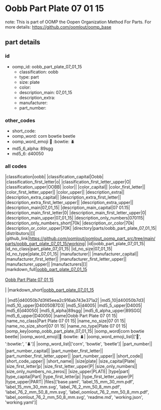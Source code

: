 # Oobb Part Plate 07 01 15  

note: This is part of OOMP the Oopen Organization Method For Parts. For more details: https://github.com/oomlout/oomp_base

##  part details





### id
* oomp_id: oobb_part_plate_07_01_15
  * classification: oobb
  * type: part
  * size: plate
  * color: 
  * description_main: 07_01_15
  * description_extra: 
  * manufacturer: 
  * part_number: 

### other_codes
* short_code: 
* oomp_word: corn bowtie beetle
* oomp_word_emoji :corn: :bowtie: :beetle:
* md5_6_alpha: 89sgg
* md5_6: d40050

### all codes 
|classification|oobb|
|classification_capital|Oobb|
|classification_first_letter|o|
|classification_first_letter_upper|O|
|classification_upper|OOBB|
|color||
|color_capital||
|color_first_letter||
|color_first_letter_upper||
|color_upper||
|description_extra||
|description_extra_capital||
|description_extra_first_letter||
|description_extra_first_letter_upper||
|description_extra_upper||
|description_main|07_01_15|
|description_main_capital|07 01.15|
|description_main_first_letter|0|
|description_main_first_letter_upper|0|
|description_main_upper|07_01_15|
|description_only_numbers|070115|
|description_only_numbers_short|70k|
|description_or_color|70k|
|description_or_color_upper|70K|
|directory|parts/oobb_part_plate_07_01_15|
|distributors|[]|
|github_link|https://github.com/oomlout/oomlout_oomp_part_src/tree/main/parts/oobb_part_plate_07_01_15/working|
|id|oobb_part_plate_07_01_15|
|id_no_class|part_plate_07_01_15|
|id_no_size|07_01_15|
|id_no_type|plate_07_01_15|
|manufacturer||
|manufacturer_capital||
|manufacturer_first_letter||
|manufacturer_first_letter_upper||
|manufacturer_upper||
|manufacturers|[]|
|markdown_full|[oobb_part_plate_07_01_15](https://github.com/oomlout/oomlout_oomp_part_src/tree/main/parts/oobb_part_plate_07_01_15/working)<br>[](https://github.com/oomlout/oomlout_oomp_part_src/tree/main/parts/oobb_part_plate_07_01_15/working)<br>[Oobb Part Plate 07 01 15](https://github.com/oomlout/oomlout_oomp_part_src/tree/main/parts/oobb_part_plate_07_01_15/working)<br><br>|
|markdown_short|[oobb_part_plate_07_01_15](https://github.com/oomlout/oomlout_oomp_part_src/tree/main/parts/oobb_part_plate_07_01_15/working)<br><br>|
|md5|d40050b7d3f45eea2c916ab743e371a2|
|md5_10|d40050b7d3|
|md5_10_upper|D40050B7D3|
|md5_5|d4005|
|md5_5_upper|D4005|
|md5_6|d40050|
|md5_6_alpha|89sgg|
|md5_6_alpha_upper|89SGG|
|md5_6_upper|D40050|
|name|Oobb Part Plate 07 01 15|
|name_no_class|Part Plate 07 01 15|
|name_no_size|07 01 15|
|name_no_size_short|07 01 15|
|name_no_type|Plate 07 01 15|
|oomp_key|oomp_oobb_part_plate_07_01_15|
|oomp_word|corn bowtie beetle|
|oomp_word_emoji|:corn: :bowtie: :beetle:|
|oomp_word_emoji_list|[':corn:', ':bowtie:', ':beetle:']|
|oomp_word_list|['corn', 'bowtie', 'beetle']|
|part_number||
|part_number_capital||
|part_number_first_letter||
|part_number_first_letter_upper||
|part_number_upper||
|short_code||
|short_code_upper||
|short_name||
|size|plate|
|size_capital|Plate|
|size_first_letter|p|
|size_first_letter_upper|P|
|size_only_numbers||
|size_only_numbers_no_zeros||
|size_upper|PLATE|
|type|part|
|type_capital|Part|
|type_first_letter|p|
|type_first_letter_upper|P|
|type_upper|PART|
|files|['base.yaml', 'label_15_mm_30_mm.pdf', 'label_15_mm_30_mm.svg', 'label_76_2_mm_50_8_mm.pdf', 'label_76_2_mm_50_8_mm.svg', 'label_oomlout_76_2_mm_50_8_mm.pdf', 'label_oomlout_76_2_mm_50_8_mm.svg', 'readme.md', 'working.json', 'working.yaml']|
